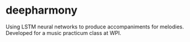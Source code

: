 # deepharmony

Using LSTM neural networks to produce accompaniments for melodies. Developed for a music practicum class at WPI.
